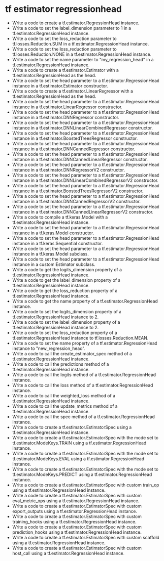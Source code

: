 # tf estimator regressionhead

- Write a code to create a tf.estimator.RegressionHead instance.
- Write a code to set the label_dimension parameter to 1 in a tf.estimator.RegressionHead instance.
- Write a code to set the loss_reduction parameter to tf.losses.Reduction.SUM in a tf.estimator.RegressionHead instance.
- Write a code to set the loss_reduction parameter to tf.losses.Reduction.NONE in a tf.estimator.RegressionHead instance.
- Write a code to set the name parameter to "my_regression_head" in a tf.estimator.RegressionHead instance.
- Write a code to create a tf.estimator.Estimator with a tf.estimator.RegressionHead as the head.
- Write a code to set the head parameter to a tf.estimator.RegressionHead instance in a tf.estimator.Estimator constructor.
- Write a code to create a tf.estimator.LinearRegressor with a tf.estimator.RegressionHead as the head.
- Write a code to set the head parameter to a tf.estimator.RegressionHead instance in a tf.estimator.LinearRegressor constructor.
- Write a code to set the head parameter to a tf.estimator.RegressionHead instance in a tf.estimator.DNNRegressor constructor.
- Write a code to set the head parameter to a tf.estimator.RegressionHead instance in a tf.estimator.DNNLinearCombinedRegressor constructor.
- Write a code to set the head parameter to a tf.estimator.RegressionHead instance in a tf.estimator.BoostedTreesRegressor constructor.
- Write a code to set the head parameter to a tf.estimator.RegressionHead instance in a tf.estimator.DNNCannedRegressor constructor.
- Write a code to set the head parameter to a tf.estimator.RegressionHead instance in a tf.estimator.DNNCannedLinearRegressor constructor.
- Write a code to set the head parameter to a tf.estimator.RegressionHead instance in a tf.estimator.DNNRegressorV2 constructor.
- Write a code to set the head parameter to a tf.estimator.RegressionHead instance in a tf.estimator.DNNLinearCombinedRegressorV2 constructor.
- Write a code to set the head parameter to a tf.estimator.RegressionHead instance in a tf.estimator.BoostedTreesRegressorV2 constructor.
- Write a code to set the head parameter to a tf.estimator.RegressionHead instance in a tf.estimator.DNNCannedRegressorV2 constructor.
- Write a code to set the head parameter to a tf.estimator.RegressionHead instance in a tf.estimator.DNNCannedLinearRegressorV2 constructor.
- Write a code to compile a tf.keras.Model with a tf.estimator.RegressionHead instance.
- Write a code to set the head parameter to a tf.estimator.RegressionHead instance in a tf.keras.Model constructor.
- Write a code to set the head parameter to a tf.estimator.RegressionHead instance in a tf.keras.Sequential constructor.
- Write a code to set the head parameter to a tf.estimator.RegressionHead instance in a tf.keras.Model subclass.
- Write a code to set the head parameter to a tf.estimator.RegressionHead instance in a custom Estimator subclass.
- Write a code to get the logits_dimension property of a tf.estimator.RegressionHead instance.
- Write a code to get the label_dimension property of a tf.estimator.RegressionHead instance.
- Write a code to get the loss_reduction property of a tf.estimator.RegressionHead instance.
- Write a code to get the name property of a tf.estimator.RegressionHead instance.
- Write a code to set the logits_dimension property of a tf.estimator.RegressionHead instance to 2.
- Write a code to set the label_dimension property of a tf.estimator.RegressionHead instance to 2.
- Write a code to set the loss_reduction property of a tf.estimator.RegressionHead instance to tf.losses.Reduction.MEAN.
- Write a code to set the name property of a tf.estimator.RegressionHead instance to "new_regression_head".
- Write a code to call the create_estimator_spec method of a tf.estimator.RegressionHead instance.
- Write a code to call the predictions method of a tf.estimator.RegressionHead instance.
- Write a code to call the logits method of a tf.estimator.RegressionHead instance.
- Write a code to call the loss method of a tf.estimator.RegressionHead instance.
- Write a code to call the weighted_loss method of a tf.estimator.RegressionHead instance.
- Write a code to call the update_metrics method of a tf.estimator.RegressionHead instance.
- Write a code to call the spec method of a tf.estimator.RegressionHead instance.
- Write a code to create a tf.estimator.EstimatorSpec using a tf.estimator.RegressionHead instance.
- Write a code to create a tf.estimator.EstimatorSpec with the mode set to tf.estimator.ModeKeys.TRAIN using a tf.estimator.RegressionHead instance.
- Write a code to create a tf.estimator.EstimatorSpec with the mode set to tf.estimator.ModeKeys.EVAL using a tf.estimator.RegressionHead instance.
- Write a code to create a tf.estimator.EstimatorSpec with the mode set to tf.estimator.ModeKeys.PREDICT using a tf.estimator.RegressionHead instance.
- Write a code to create a tf.estimator.EstimatorSpec with custom train_op using a tf.estimator.RegressionHead instance.
- Write a code to create a tf.estimator.EstimatorSpec with custom eval_metric_ops using a tf.estimator.RegressionHead instance.
- Write a code to create a tf.estimator.EstimatorSpec with custom export_outputs using a tf.estimator.RegressionHead instance.
- Write a code to create a tf.estimator.EstimatorSpec with custom training_hooks using a tf.estimator.RegressionHead instance.
- Write a code to create a tf.estimator.EstimatorSpec with custom prediction_hooks using a tf.estimator.RegressionHead instance.
- Write a code to create a tf.estimator.EstimatorSpec with custom scaffold using a tf.estimator.RegressionHead instance.
- Write a code to create a tf.estimator.EstimatorSpec with custom host_call using a tf.estimator.RegressionHead instance.